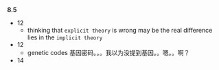 **8.5**

- 12
  - thinking that `explicit theory` is wrong may be the real difference lies in the `implicit theory`
- 12
  - genetic codes 基因密码。。。我以为没提到基因。。嗯。。啊？
- 14
